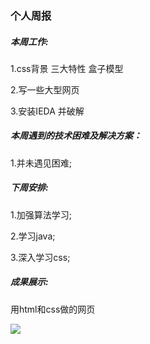### 个人周报

##### 本周工作:

1.css背景 三大特性 盒子模型

2.写一些大型网页

3.安装IEDA 并破解

##### 本周遇到的技术困难及解决方案：

1.并未遇见困难;

##### 下周安排:

1.加强算法学习;

2.学习java;

3.深入学习css;

##### 成果展示:

用html和css做的网页

![](C:\Users\86158\Desktop\Experimental-Class-Weekly\左明柯\images\p2.png)









